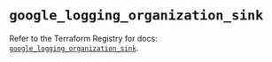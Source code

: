# `google_logging_organization_sink`

Refer to the Terraform Registry for docs: [`google_logging_organization_sink`](https://registry.terraform.io/providers/hashicorp/google/6.28.0/docs/resources/logging_organization_sink).
